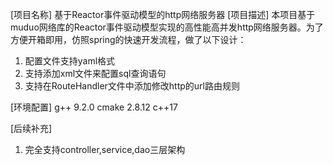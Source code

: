 [项目名称] 基于Reactor事件驱动模型的http网络服务器
[项目描述] 本项目基于muduo网络库的Reactor事件驱动模型实现的高性能高并发http网络服务器。为了方便开箱即用，仿照spring的快速开发流程，做了以下设计：
1. 配置文件支持yaml格式
2. 支持添加xml文件来配置sql查询语句
3. 支持在RouteHandler文件中添加修改http的url路由规则

[环境配置]
g++ 9.2.0
cmake 2.8.12
c++17

[后续补充]
1. 完全支持controller,service,dao三层架构
